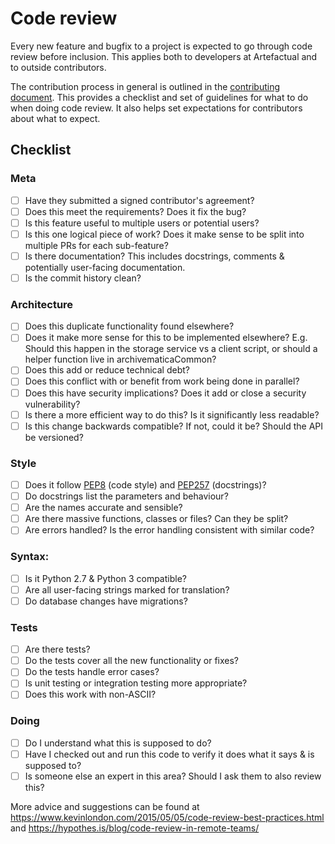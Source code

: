 Code review
===========

Every new feature and bugfix to a project is expected to go through code review before inclusion.
This applies both to developers at Artefactual and to outside contributors.

The contribution process in general is outlined in the [contributing document](CONTRIBUTING.md).
This provides a checklist and set of guidelines for what to do when doing code review.
It also helps set expectations for contributors about what to expect.

Checklist
---------

### Meta
- [ ] Have they submitted a signed contributor's agreement?
- [ ] Does this meet the requirements? Does it fix the bug?
- [ ] Is this feature useful to multiple users or potential users?
- [ ] Is this one logical piece of work? Does it make sense to be split into multiple PRs for each sub-feature?
- [ ] Is there documentation?  This includes docstrings, comments & potentially user-facing documentation.
- [ ] Is the commit history clean?

### Architecture
- [ ] Does this duplicate functionality found elsewhere?
- [ ] Does it make more sense for this to be implemented elsewhere? E.g. Should this happen in the storage service vs a client script, or should a helper function live in archivematicaCommon?
- [ ] Does this add or reduce technical debt?
- [ ] Does this conflict with or benefit from work being done in parallel?
- [ ] Does this have security implications? Does it add or close a security vulnerability?
- [ ] Is there a more efficient way to do this? Is it significantly less readable?
- [ ] Is this change backwards compatible? If not, could it be?  Should the API be versioned?

### Style
- [ ] Does it follow [PEP8](https://www.python.org/dev/peps/pep-0008/) (code style) and [PEP257](https://www.python.org/dev/peps/pep-0257/) (docstrings)?
- [ ] Do docstrings list the parameters and behaviour?
- [ ] Are the names accurate and sensible?
- [ ] Are there massive functions, classes or files? Can they be split?
- [ ] Are errors handled?  Is the error handling consistent with similar code?

### Syntax:
- [ ] Is it Python 2.7 & Python 3 compatible?
- [ ] Are all user-facing strings marked for translation?
- [ ] Do database changes have migrations?

### Tests
- [ ] Are there tests?
- [ ] Do the tests cover all the new functionality or fixes?
- [ ] Do the tests handle error cases?
- [ ] Is unit testing or integration testing more appropriate?
- [ ] Does this work with non-ASCII?

### Doing
- [ ] Do I understand what this is supposed to do?
- [ ] Have I checked out and run this code to verify it does what it says & is supposed to?
- [ ] Is someone else an expert in this area? Should I ask them to also review this?

More advice and suggestions can be found at https://www.kevinlondon.com/2015/05/05/code-review-best-practices.html and https://hypothes.is/blog/code-review-in-remote-teams/
